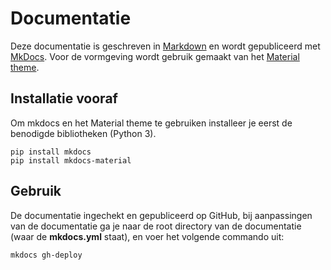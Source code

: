 # Documentatie

Deze documentatie is geschreven in [Markdown](https://www.markdownguide.org) en wordt gepubliceerd met [MkDocs](https://www.mkdocs.org). Voor de vormgeving wordt gebruik gemaakt van het [Material theme](https://squidfunk.github.io/mkdocs-material/).

## Installatie vooraf

Om mkdocs en het Material theme te gebruiken installeer je eerst de benodigde bibliotheken (Python 3).

```
pip install mkdocs
pip install mkdocs-material
```

## Gebruik

De documentatie ingechekt en gepubliceerd op GitHub, bij aanpassingen van de documentatie ga je naar de root directory van de documentatie (waar de **mkdocs.yml** staat), en voer het volgende commando uit:

```
mkdocs gh-deploy
```